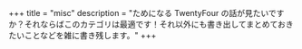 +++
title = "misc"
description = "ためになる TwentyFour の話が見たいですか？それならばこのカテゴリは最適です！それ以外にも書き出してまとめておきたいことなどを雑に書き残します。"
+++
